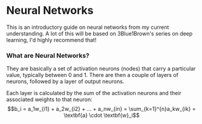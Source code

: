 # Neural Networks
This is an introductory guide on neural networks from my current understanding. A lot of this will be based on 3Blue1Brown's series on deep learning, I'd highly recommend that!

### What are Neural Networks?
They are basically a set of activation neurons (nodes) that carry a particular value, typically between 0 and 1. There are then a couple of layers of neurons, followed by a layer of output neurons.

Each layer is calculated by the sum of the activation neurons and their associated weights to that neuron:
$$b_i = a_1w_{i1} + a_2w_{i2} + ... + a_nw_{in} = \sum_{k=1}^{n}a_kw_{ik} = \textbf{a} \cdot \textbf{w}_i$$